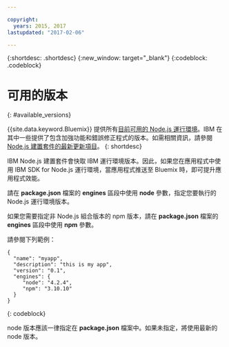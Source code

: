 ```yaml
---

copyright:
  years: 2015, 2017
lastupdated: "2017-02-06"

---
```


{:shortdesc: .shortdesc}
{:new_window: target="_blank"}
{:codeblock: .codeblock}

# 可用的版本
{: #available_versions}

{{site.data.keyword.Bluemix}} 提供所有[目前可用的 Node.js 運行環境](http://nodejs.org/dist/)。IBM 在其中一些提供了包含加強功能和錯誤修正程式的版本。如需相關資訊，請參閱 [Node.js 建置套件的最新更新項目](/docs/runtimes/nodejs/updates.html)。
{: shortdesc}

IBM Node.js 建置套件會快取 IBM 運行環境版本。因此，如果您在應用程式中使用 IBM SDK for Node.js 運行環境，當應用程式推送至 Bluemix 時，即可提升應用程式效能。

請在 **package.json** 檔案的 **engines** 區段中使用 **node** 參數，指定您要執行的 Node.js 運行環境版本。

如果您需要指定非 Node.js 組合版本的 npm 版本，請在 **package.json** 檔案的 **engines** 區段中使用 **npm** 參數。  

請參閱下列範例：

```
{
  "name": "myapp",
  "description": "this is my app",
  "version": "0.1",
  "engines": {
     "node": "4.2.4",
     "npm": "3.10.10"
  }
}
```
{: codeblock}

node 版本應該一律指定在 **package.json** 檔案中。如果未指定，將使用最新的 node 版本。
